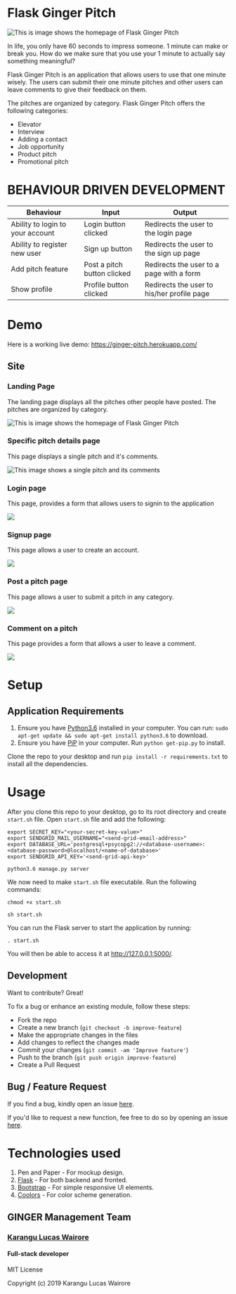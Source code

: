 # Flask Ginger Pitch

![This is image shows the homepage of Flask Ginger Pitch](previews/flask-ginger-pitch-homepage.png)

In life, you only have 60 seconds to impress someone. 1 minute can make or break you. How do we make sure that you use your 1 minute to actually say something meaningful?

Flask Ginger Pitch is an application that allows users to use that one minute wisely. The users can submit their one minute pitches and other users can leave comments to give their feedback on them.

The pitches are organized by category. Flask Ginger Pitch offers the following categories:

- Elevator
- Interview
- Adding a contact
- Job opportunity
- Product pitch
- Promotional pitch

# BEHAVIOUR DRIVEN DEVELOPMENT
Behaviour                       |Input                        | Output                                     |
--------------------------------|-----------------------------|--------------------------------------------|
Ability to login to your account| Login button clicked        | Redirects the user to the login page       |
Ability to register new user    | Sign up button              | Redirects the user to the sign up page     |
Add pitch feature               | Post a pitch button clicked | Redirects the user to a page with a form   |
Show profile                    | Profile button clicked      | Redirects the user to his/her profile page |


# Demo
Here is a working live demo: https://ginger-pitch.herokuapp.com/

## Site
### Landing Page
The landing page displays all the pitches other people have posted. The pitches are organized by category.

![This is image shows the homepage of Flask Ginger Pitch](previews/flask-ginger-pitch-homepage.png)

### Specific pitch details page
This page displays a single pitch and it's comments.

![This image shows a single pitch and its comments](previews/pitch_details.png)

### Login page
This page, provides a form that allows users to signin to the application

![](previews/login_page.png)

### Signup page
This page allows a user to create an account.

![](previews/signup_page.png)

### Post a pitch page
This page allows a user to submit a pitch in any category.

![](previews/post_a_pitch.png)

### Comment on a pitch
This page provides a form that allows a user to leave a comment.

![](previews/comment_on_a_pitch.png)

# Setup

## Application Requirements
1. Ensure you have [Python3.6](www://https://python.org) installed in your computer. You can run:
`sudo apt-get update && sudo apt-get install python3.6` to download.
2. Ensure you have [PiP](https://pypi.org/) in your computer. Run `python get-pip.py` to install.

Clone the repo to your desktop and run `pip install -r requirements.txt` to install all the dependencies.

# Usage
After you clone this repo to your desktop, go to its root directory and create `start.sh` file. Open `start.sh` file and add the following:

```
export SECRET_KEY="<your-secret-key-value>"
export SENDGRID_MAIL_USERNAME="<send-grid-email-address>"
export DATABASE_URL='postgresql+psycopg2://<database-username>:<database-password>@localhost/<name-of-database>'
export SENDGRID_API_KEY='<send-grid-api-key>'

python3.6 manage.py server

```

We now need to make `start.sh` file executable. Run the following commands:

```
chmod +x start.sh
```

```
sh start.sh
```

You can run the Flask server to start the application by running:
```
. start.sh
```
You will then be able to access it at http://127.0.0.1:5000/. 

## Development
Want to contribute? Great!

To fix a bug or enhance an existing module, follow these steps:

- Fork the repo
- Create a new branch (`git checkout -b improve-feature`)
- Make the appropriate changes in the files
- Add changes to reflect the changes made
- Commit your changes (`git commit -am 'Improve feature'`)
- Push to the branch (`git push origin improve-feature`)
- Create a Pull Request

## Bug / Feature Request
If you find a bug, kindly open an issue [here](https://github.com/lwairore/python-ginger-pitch/issues/new).

If you'd like to request a new function, fee free to do so by opening an issue [here](https://github.com/lwairore/python-ginger-pitch/issues/new).

# Technologies used
1. Pen and Paper - For mockup design.
1. [Flask](http://flask.pocoo.org/) - For both backend and fronted.
1. [Bootstrap](http://getbootstrap.com/) - For simple responsive UI elements.
1. [Coolors](https://coolors.co/) - For color scheme generation.

## GINGER Management Team 
### [Karangu Lucas Wairore](github.com/lwairore) 
####    Full-stack developer

MIT License

Copyright (c) 2019 Karangu Lucas Wairore
